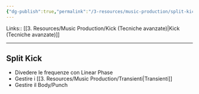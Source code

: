 ```yaml
---
{"dg-publish":true,"permalink":"/3-resources/music-production/split-kick/"}
---
```


Links:: [[3. Resources/Music Production/Kick (Tecniche avanzate)\|Kick (Tecniche avanzate)]]

---
## Split Kick

- Divedere le frequenze con Linear Phase
- Gestire i [[3. Resources/Music Production/Transienti\|Transienti]] 
- Gestire il Body/Punch


